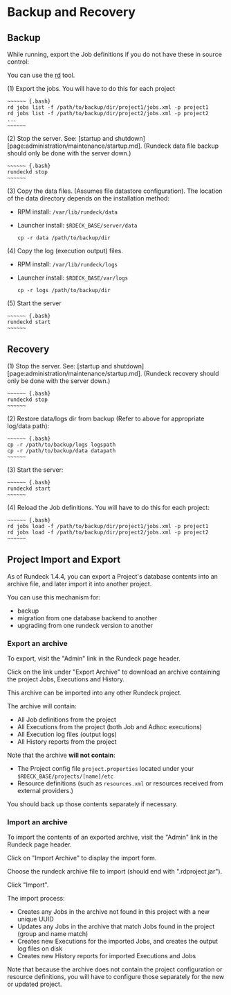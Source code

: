 # Backup and Recovery

## Backup

While running, export the Job definitions if you do not have these in source control:

You can use the [rd] tool.

(1) Export the jobs. You will have to do this for each project

    ~~~~~~ {.bash}
    rd jobs list -f /path/to/backup/dir/project1/jobs.xml -p project1
    rd jobs list -f /path/to/backup/dir/project2/jobs.xml -p project2
    ...
    ~~~~~~

(2) Stop the server. See: [startup and shutdown][page:administration/maintenance/startup.md]. (Rundeck data file backup should only be done with the server down.)

    ~~~~~~ {.bash}
    rundeckd stop
    ~~~~~~

(3) Copy the data files. (Assumes file datastore configuration). The
location of the data directory depends on the installation method:

- RPM install: `/var/lib/rundeck/data`
- Launcher install: `$RDECK_BASE/server/data`


    ~~~~~~ {.bash}
    cp -r data /path/to/backup/dir
    ~~~~~~

(4) Copy the log (execution output) files.

- RPM install: `/var/lib/rundeck/logs`
- Launcher install: `$RDECK_BASE/var/logs`


    ~~~~~~ {.bash}
    cp -r logs /path/to/backup/dir
    ~~~~~~

(5) Start the server

    ~~~~~~ {.bash}
    rundeckd start
    ~~~~~~

[rd]: https://rundeck.github.io/rundeck-cli/

## Recovery

(1) Stop the server. See: [startup and shutdown][page:administration/maintenance/startup.md]. (Rundeck recovery should only be done with the server down.)

    ~~~~~~ {.bash}
    rundeckd stop
    ~~~~~~

(2) Restore data/logs dir from backup (Refer to above for appropriate log/data path):

    ~~~~~~ {.bash}
    cp -r /path/to/backup/logs logspath
    cp -r /path/to/backup/data datapath
    ~~~~~~

(3) Start the server:

    ~~~~~~ {.bash}
    rundeckd start
    ~~~~~~

(4) Reload the Job definitions. You will have to do this for each project:

    ~~~~~~ {.bash}
    rd jobs load -f /path/to/backup/dir/project1/jobs.xml -p project1
    rd jobs load -f /path/to/backup/dir/project2/jobs.xml -p project2
    ~~~~~~

## Project Import and Export

As of Rundeck 1.4.4, you can export a Project's database contents into an archive file, and later import it into another project.

You can use this mechanism for:

- backup
- migration from one database backend to another
- upgrading from one rundeck version to another

### Export an archive

To export, visit the "Admin" link in the Rundeck page header.

Click on the link under "Export Archive" to download an archive containing the project Jobs, Executions and History.

This archive can be imported into any other Rundeck project.

The archive will contain:

- All Job definitions from the project
- All Executions from the project (both Job and Adhoc executions)
- All Execution log files (output logs)
- All History reports from the project

Note that the archive **will not contain**:

- The Project config file `project.properties` located under your `$RDECK_BASE/projects/[name]/etc`
- Resource definitions (such as `resources.xml` or resources received from external providers.)

You should back up those contents separately if necessary.

### Import an archive

To import the contents of an exported archive, visit the "Admin" link in the Rundeck page header.

Click on "Import Archive" to display the import form.

Choose the rundeck archive file to import (should end with ".rdproject.jar").

Click "Import".

The import process:

- Creates any Jobs in the archive not found in this project with a new unique UUID
- Updates any Jobs in the archive that match Jobs found in the project (group and name match)
- Creates new Executions for the imported Jobs, and creates the output log files on disk
- Creates new History reports for imported Executions and Jobs

Note that because the archive does not contain the project configuration or resource definitions, you
will have to configure those separately for the new or updated project.
